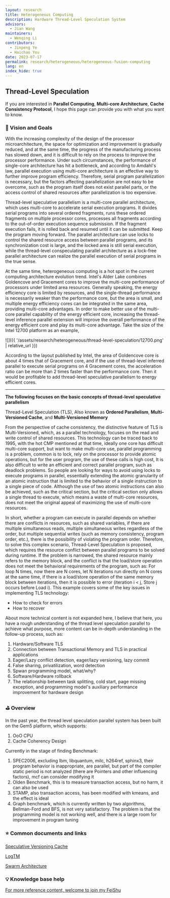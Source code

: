 ```yaml
---
layout: research
title: Heterogeneous Computing
description: Hardware Thread-Level Speculation System
advisors:
  - Jian Wang
maintainers:
  - Wenqing Li
contributors:
  - Jinpeng Ye
  - Haichao You
date: 2023-07-17
permalink: research/heterogeneous/heterogeneous-fusion-computing
lang: en
index_hide: true
---
```


## Thread-Level Speculation

If you are interested in **Parallel Computing**, **Multi-core Architecture**, **Cache Consistency Protocol**, I hope this page can provide you with what you want to know.

### 🎯  Vision and Goals

With the increasing complexity of the design of the processor microarchitecture, the space for optimization and improvement is gradually reduced, and at the same time, the progress of the manufacturing process has slowed down, and it is difficult to rely on the process to improve the processor performance. Under such circumstances, the performance of single-core architecture has hit a bottleneck, and according to Amdahl's law, parallel execution using multi-core architecture is an effective way to further improve program efficiency. Therefore, serial program parallelization is necessary, but the factors affecting parallelization are not easy to be overcome, such as the program itself does not exist parallel parts, or the access control of shared resources after parallelization is too expensive.

Thread-level speculative parallelism is a multi-core parallel architecture, which uses multi-core to accelerate serial execution programs. It divides serial programs into several ordered fragments, runs these ordered fragments on multiple processor cores, processes all fragments according to the out-of-order execution sequence submission. If the fragment execution fails, it is rolled back and resumed until it can be submitted. Keep the program moving forward. The parallel architecture can use locks to control the shared resource access between parallel programs, and its synchronization cost is large, and the locked area is still serial execution, while the thread-level conspeculating parallel architecture as a lock-free parallel architecture can realize the parallel execution of serial programs in the true sense.

At the same time, heterogeneous computing is a hot spot in the current computing architecture evolution trend. Intel's Alder Lake combines Goldencove and Gracement cores to improve the multi-core performance of processors under limited area resources. Generally speaking, the energy efficiency core is limited by resources, and the single-thread performance is necessarily weaker than the performance core, but the area is small, and multiple energy efficiency cores can be integrated in the same area, providing multi-core advantages. In order to make better use of the multi-core parallel capability of the energy efficient core, increasing the thread-level inference parallel extension will improve the overall performance of the energy efficient core and play its multi-core advantage. Take the size of the Intel 12700 platform as an example,

![]({{ '/assets/research/heterogeneous/thread-level-speculation/12700.png' | relative_url }})

According to the layout published by Intel, the area of Goldencove core is about 4 times that of Gracement core, and if the use of thread-level inferred parallel to execute serial programs on 4 Gracement cores, the acceleration ratio can be more than 2 times faster than the performance core. Then it would be profitable to add thread-level speculative parallelism to energy efficient cores.

---

**The following focuses on the basic concepts of thread-level speculative parallelism**

Thread-Level Speculation (TLS), Also known as **Ordered Parallelism**, **Multi-Versioned Cache**, and **Multi-Versioned Memory**

From the perspective of cache consistency, the distinctive feature of TLS is Multi-Versioned, which, as a parallel technology, focuses on the read and write control of shared resources. This technology can be traced back to 1995, with the hot CMP mentioned at that time, ideally one core has difficult multi-core support, but want to make multi-core use, parallel programming is a problem, common is to lock, rely on the processor to provide atomic operations, but for the user program, the use of these calls is high cost, It is also difficult to write an efficient and correct parallel program, such as deadlock problems. So people are looking for ways to avoid using locks to execute programs in parallel, essentially extending the atomic granularity of an atomic instruction that is limited to the behavior of a single instruction to a single piece of code. Although the use of two atomic instructions can also be achieved, such as the critical section, but the critical section only allows a single thread to execute, which means a waste of multi-core resources, does not meet the original appeal of maximizing the use of multi-core resources.

In short, whether a program can execute in parallel depends on whether there are conflicts in resources, such as shared variables, if there are multiple simultaneous reads, multiple simultaneous writes regardless of the order, but multiple sequential writes (such as memory consistency, program order, etc.), there is the possibility of violating the program order. Therefore, to solve this complex scenario, Thread-Level Speculation is proposed, which requires the resource conflict between parallel programs to be solved during runtime. If the problem is narrowed, the shared resource mainly refers to the memory block, and the conflict is that the load/store operation does not meet the behavioral requirements of the program, such as: For loop N times, now there are N cores, let N iterations run directly on N cores at the same time, if there is a load/store operation of the same memory block between iterations, then it is possible to error (iteration i &lt; j, Store j occurs before Load i). This example covers some of the key issues in implementing TLS technology:

- How to check for errors
- How to recover

About more technical content is not expanded here, I believe that here, you have a rough understanding of the thread level speculation parallel to achieve what purpose, more content can be in-depth understanding in the follow-up process, such as:

1. Hardware/Software TLS
2. Connection between Transactional Memory and TLS in practical applications
3. Eager/Lazy conflict detection, eager/lazy versioning, lazy commit
4. False sharing, privatilization, word detection
5. Spwan programming model, what/why?
6. Software/Hardware rollback
7. The relationship between task splitting, cold start, page missing exception, and programming model's auxiliary performance improvement for hardware design

### ⛳️  Overview

In the past year, the thread level speculation parallel system has been built on the Gem5 platform, which supports:

1. OoO CPU
2. Cache Coherency Design

Currently in the stage of finding Benchmark:

1. SPEC2006, excluding lbm, libquantum, milc, h264ref, sphinx3, their program behavior is inappropriate, are parallel, but part of the compiler static period is not analyzed (there are Pointers and other influencing factors), mcf can consider modifying it
2. Olden Benchmark, this is to measure transaction access, but no harm, it can also be used
3. STAMP, also transaction access, has been modified with kmeans, and the effect is ideal
4. Graph benchmark, which is currently written by two algorithms, Bellman-Ford and BFS, is not very satisfactory. The problem is that the programming model is not working well, and there is a large room for improvement in program tuning

### ⭐️  Common documents and links

[Speculative Versioning Cache](https://ieeexplore.ieee.org/document/650559)

[LogTM](http://ieeexplore.ieee.org/document/1598134/)

[Swarm Architecture](https://dl.acm.org/doi/10.1145/2830772.2830777)

### 💡  Knowledge base help

[For more reference content, welcome to join my FeiShu](https://www.feishu.cn/invitation/page/add_contact/?token=2ffh6bc6-81bd-4ee9-aa9f-fcce094d684d&amp;unique_id=zL3Ft_Z7fOT7g7mCfmXQrA==)